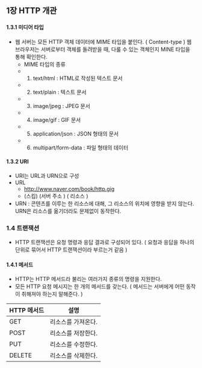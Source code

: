 
## 1장 HTTP 개관

#### 1.3.1 미디어 타입 
 - 웹 서버는 모든 HTTP 객체 데이터에 MIME 타입을 붙인다. ( Content-type ) 웹 브라우저는 서버로부터 객체를 돌려받을 때, 다룰 수 있는 객체인지 MINE 타입을 통해 확인한다.
   -  MIME 타입의 종류 
     - 1. text/html : HTML로 작성된 텍스트 문서
     - 2. text/plain : 텍스트 문서
     - 3. image/jpeg : JPEG 문서
     - 4. image/gif : GIF 문서
     - 5. application/json : JSON 형태의 문서
     - 6. multipart/form-data : 파일 형태의 데이터

#### 1.3.2 URI
 - URI는 URL과 URN으로 구성
 - URL
   - http://www.naver.com/book/http.gig
   - (스킴) (서버 주소 )  ( 리소스 )
 - URN : 콘텐츠를 이루는 한 리소스에 대해, 그 리소스의 위치에 영향을 받지 않는다. URN은 리소스를 옮기더라도 문제없이 동작한다.
 
### 1.4 트랜잭션
 - HTTP 트랜잭션은 요청 명령과 응답 결과로 구성되어 있다. ( 요청과 응답을 하나의 단위로 묶어서 HTTP 트랜잭션이라 부르는거 같음 )
 
#### 1.4.1 메서드
 - HTTP는 HTTP 메서드라 불리는 여러가지 종류의 명령을 지원한다.
 - 모든 HTTP 요청 메시지는 한 개의 메서드를 갖는다. ( 메서드는 서버에게 어떤 동작이 취해져야 하는지 말해준다. )
 
 |HTTP 메서드|설명|
|------|---|
|GET| 리소스를 가져온다.|
|POST|리소스를 저장한다.|
|PUT|리소스를 수정한다.|
|DELETE|리소스를 삭제한다.|
